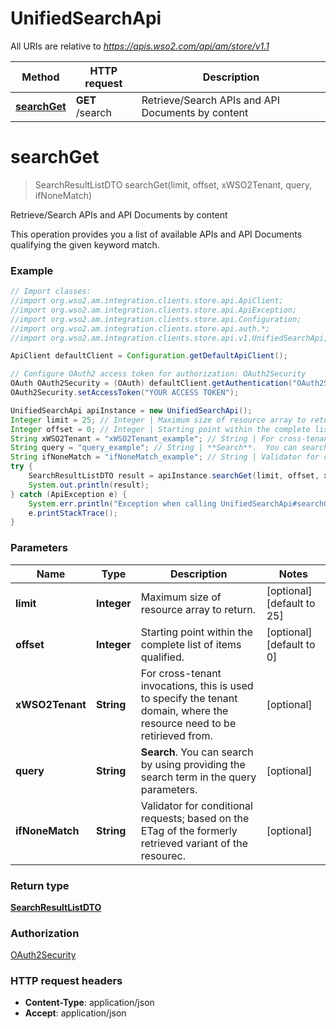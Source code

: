 # UnifiedSearchApi

All URIs are relative to *https://apis.wso2.com/api/am/store/v1.1*

Method | HTTP request | Description
------------- | ------------- | -------------
[**searchGet**](UnifiedSearchApi.md#searchGet) | **GET** /search | Retrieve/Search APIs and API Documents by content 


<a name="searchGet"></a>
# **searchGet**
> SearchResultListDTO searchGet(limit, offset, xWSO2Tenant, query, ifNoneMatch)

Retrieve/Search APIs and API Documents by content 

This operation provides you a list of available APIs and API Documents qualifying the given keyword match. 

### Example
```java
// Import classes:
//import org.wso2.am.integration.clients.store.api.ApiClient;
//import org.wso2.am.integration.clients.store.api.ApiException;
//import org.wso2.am.integration.clients.store.api.Configuration;
//import org.wso2.am.integration.clients.store.api.auth.*;
//import org.wso2.am.integration.clients.store.api.v1.UnifiedSearchApi;

ApiClient defaultClient = Configuration.getDefaultApiClient();

// Configure OAuth2 access token for authorization: OAuth2Security
OAuth OAuth2Security = (OAuth) defaultClient.getAuthentication("OAuth2Security");
OAuth2Security.setAccessToken("YOUR ACCESS TOKEN");

UnifiedSearchApi apiInstance = new UnifiedSearchApi();
Integer limit = 25; // Integer | Maximum size of resource array to return. 
Integer offset = 0; // Integer | Starting point within the complete list of items qualified. 
String xWSO2Tenant = "xWSO2Tenant_example"; // String | For cross-tenant invocations, this is used to specify the tenant domain, where the resource need to be   retirieved from. 
String query = "query_example"; // String | **Search**.  You can search by using providing the search term in the query parameters. 
String ifNoneMatch = "ifNoneMatch_example"; // String | Validator for conditional requests; based on the ETag of the formerly retrieved variant of the resourec. 
try {
    SearchResultListDTO result = apiInstance.searchGet(limit, offset, xWSO2Tenant, query, ifNoneMatch);
    System.out.println(result);
} catch (ApiException e) {
    System.err.println("Exception when calling UnifiedSearchApi#searchGet");
    e.printStackTrace();
}
```

### Parameters

Name | Type | Description  | Notes
------------- | ------------- | ------------- | -------------
 **limit** | **Integer**| Maximum size of resource array to return.  | [optional] [default to 25]
 **offset** | **Integer**| Starting point within the complete list of items qualified.  | [optional] [default to 0]
 **xWSO2Tenant** | **String**| For cross-tenant invocations, this is used to specify the tenant domain, where the resource need to be   retirieved from.  | [optional]
 **query** | **String**| **Search**.  You can search by using providing the search term in the query parameters.  | [optional]
 **ifNoneMatch** | **String**| Validator for conditional requests; based on the ETag of the formerly retrieved variant of the resourec.  | [optional]

### Return type

[**SearchResultListDTO**](SearchResultListDTO.md)

### Authorization

[OAuth2Security](../README.md#OAuth2Security)

### HTTP request headers

 - **Content-Type**: application/json
 - **Accept**: application/json

